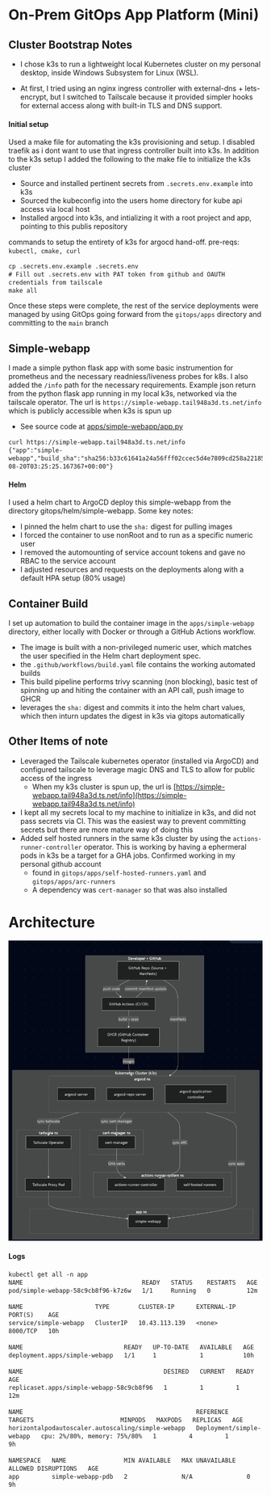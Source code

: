 # On-Prem GitOps App Platform (Mini)


## Cluster Bootstrap Notes
* I chose k3s to run a lightweight local Kubernetes cluster on my personal desktop, inside Windows Subsystem for Linux (WSL).

* At first, I tried using an nginx ingress controller with external-dns + lets-encrypt, but I switched to Tailscale because it provided simpler hooks for external access along with built-in TLS and DNS support.

#### Initial setup
Used a make file for automating the k3s provisioning and setup. I disabled traefik as i dont want to use that ingress controller built into k3s. In addition to the k3s setup I added the following to the make file to initialize the k3s cluster
* Source and installed pertinent secrets from `.secrets.env.example` into k3s
* Sourced the kubeconfig into the users home directory for kube api access via local host
* Installed argocd into k3s, and intializing it with a root project and app, pointing to this publis repository

commands to setup the entirety of k3s for argocd hand-off. pre-reqs: `kubectl, cmake, curl`
```
cp .secrets.env.example .secrets.env
# Fill out .secrets.env with PAT token from github and OAUTH credentials from tailscale
make all
```

Once these steps were complete, the rest of the service deployments were managed by using GitOps going forward from the `gitops/apps` directory and committing to the `main` branch

## Simple-webapp
I made a simple python flask app with some basic instrumention for prometheus and the necessary readniess/liveness probes for k8s. I also added the `/info` path for the necessary requirements. Example json return from the python flask app running in my local k3s, networked via the tailscale operator.
The url is `https://simple-webapp.tail948a3d.ts.net/info` which is publicly accessible when k3s is spun up
* See source code at [apps/simple-webapp/app.py](apps/simple-webapp/app.py)
```
curl https://simple-webapp.tail948a3d.ts.net/info
{"app":"simple-webapp","build_sha":"sha256:b33c61641a24a56fff02ccec5d4e7809cd258a22185a4105c4c698be2d701126","timestamp":"2025-08-20T03:25:25.167367+00:00"}
```
#### Helm
I used a helm chart to ArgoCD deploy this simple-webapp from the directory gitops/helm/simple-webapp. Some key notes:
* I pinned the helm chart to use the `sha:` digest for pulling images
* I forced the container to use nonRoot and to run as a specific numeric user
* I removed the automounting of service account tokens and gave no RBAC to the service account
* I adjusted resources and requests on the deployments along with a default HPA setup (80% usage)

## Container Build
I set up automation to build the container image in the `apps/simple-webapp` directory, either locally with Docker or through a GitHub Actions workflow.

* The image is built with a non-privileged numeric user, which matches the user specified in the Helm chart deployment spec.
* the `.github/workflows/build.yaml` file contains the working automated builds
* This build pipeline performs trivy scanning (non blocking), basic test of spinning up and hiting the container with an API call, push image to GHCR
* leverages the `sha:` digest and commits it into the helm chart values, which then inturn updates the digest in k3s via gitops automatically

## Other Items of note
* Leveraged the Tailscale kubernetes operator (installed via ArgoCD) and configured tailscale to leverage magic DNS and TLS to allow for public access of the ingress
  * When my k3s cluster is spun up, the url is [https://simple-webapp.tail948a3d.ts.net/info](https://simple-webapp.tail948a3d.ts.net/info)
* I kept all my secrets local to my machine to initialize in k3s, and did not pass secrets via CI. This was the easiest way to prevent committing secrets but there are more mature way of doing this
* Added self hosted runners in the same k3s cluster by using the `actions-runner-controller` operator. This is working by having a ephermeral pods in k3s be a target for a GHA jobs. Confirmed working in my personal github account
  * found in `gitops/apps/self-hosted-runners.yaml` and `gitops/apps/arc-runners`
  * A dependency was `cert-manager` so that was also installed

# Architecture
<img src="diagram.png" alt="Architecture Diagram" width="600"/>

#### Logs
```
kubectl get all -n app
NAME                                 READY   STATUS    RESTARTS   AGE
pod/simple-webapp-58c9cb8f96-k7z6w   1/1     Running   0          12m

NAME                    TYPE        CLUSTER-IP      EXTERNAL-IP   PORT(S)    AGE
service/simple-webapp   ClusterIP   10.43.113.139   <none>        8000/TCP   10h

NAME                            READY   UP-TO-DATE   AVAILABLE   AGE
deployment.apps/simple-webapp   1/1     1            1           10h

NAME                                       DESIRED   CURRENT   READY   AGE
replicaset.apps/simple-webapp-58c9cb8f96   1         1         1       12m

NAME                                                REFERENCE                  TARGETS                        MINPODS   MAXPODS   REPLICAS   AGE
horizontalpodautoscaler.autoscaling/simple-webapp   Deployment/simple-webapp   cpu: 2%/80%, memory: 75%/80%   1         4         1          9h

NAMESPACE   NAME                MIN AVAILABLE   MAX UNAVAILABLE   ALLOWED DISRUPTIONS   AGE
app         simple-webapp-pdb   2               N/A               0                     9h
```